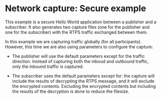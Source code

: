 # Network capture: Secure example

This example is a secure Hello World application between a publisher and a
subscriber. It also generates two capture files (one for the publisher and one
for the subscriber) with the RTPS traffic exchanged between them.

In this example we are capturing traffic globally (for all participants).
However, this time we are also using parameters to configure the capture:

* The publisher will use the default parameters except for the traffic
  direction. Instead of capturing both the inboud and outbound traffic, only
  the inbound traffic is captured.

* The subscriber uses the default parameters except for: the capture will
  include the results of decrypting the RTPS message, and it will exclude the
  encrypted contents. Excluding the encrypted contents but including the results
  of the decryption is done to reduce the filesize.
